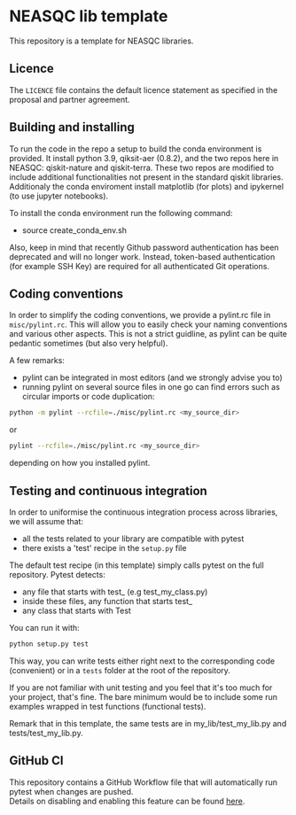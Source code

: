 # NEASQC lib template

This repository is a template for NEASQC libraries.

## Licence

The `LICENCE` file contains the default licence statement as specified in the proposal and partner agreement.

## Building and installing

To run the code in the repo a setup to build the conda environment is provided. 
It install python 3.9, qiksit-aer (0.8.2), and the two repos here in NEASQC: qiskit-nature and qiskit-terra.
These two repos are modified to include additional functionalities not present in the standard qiskit libraries.
Additionaly the conda enviroment install matplotlib (for plots) and ipykernel (to use jupyter notebooks).

To install the conda environment run the following command:
- source create_conda_env.sh

Also, keep in mind that recently Github password authentication has been deprecated and will no longer work.
Instead, token-based authentication (for example SSH Key) are required for all authenticated Git operations.

## Coding conventions

In order to simplify the coding conventions, we provide a pylint.rc file in `misc/pylint.rc`.
This will allow you to easily check your naming conventions and various other aspects.
This is not a strict guidline, as pylint can be quite pedantic sometimes (but also very helpful).

A few remarks:
- pylint can be integrated in most editors (and we strongly advise you to)
- running pylint on several source files in one go can find errors such as circular imports or code duplication:

```bash
python -m pylint --rcfile=./misc/pylint.rc <my_source_dir>
```
or

```bash
pylint --rcfile=./misc/pylint.rc <my_source_dir>
```

depending on how you installed pylint.

## Testing and continuous integration

In order to uniformise the continuous integration process across libraries, we will assume that:
- all the tests related to your library are compatible with pytest
- there exists a 'test' recipe in the `setup.py` file

The default test recipe (in this template) simply calls pytest on the full repository.
Pytest detects:
- any file that starts with test\_ (e.g test\_my\_class.py)
- inside these files, any function that starts test\_
- any class that starts with Test

You can run it with:

```bash
python setup.py test
```

This way, you can write tests either right next to the corresponding code (convenient) or in a `tests` folder at the root of the repository.

If you are not familiar with unit testing and you feel that it's too much for your project, that's fine.
The bare minimum would be to include some run examples wrapped in test functions (functional tests).

Remark that in this template, the same tests are in my\_lib/test\_my\_lib.py and tests/test\_my\_lib.py.

## GitHub CI
This repository contains a GitHub Workflow file that will automatically run pytest when changes are pushed.  
Details on disabling and enabling this feature can be found [here](https://docs.github.com/en/enterprise-server@3.0/actions/managing-workflow-runs/disabling-and-enabling-a-workflow).
